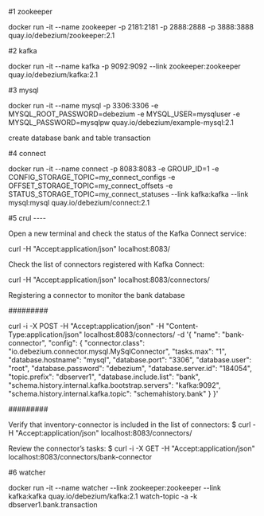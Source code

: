 #1 zookeeper

docker run -it --name zookeeper -p 2181:2181 -p 2888:2888 -p 3888:3888 quay.io/debezium/zookeeper:2.1

#2 kafka

docker run -it --name kafka -p 9092:9092 --link zookeeper:zookeeper quay.io/debezium/kafka:2.1

#3 mysql

docker run -it --name mysql -p 3306:3306 -e MYSQL_ROOT_PASSWORD=debezium -e MYSQL_USER=mysqluser -e MYSQL_PASSWORD=mysqlpw quay.io/debezium/example-mysql:2.1


create database bank and table transaction

#4 connect

docker run -it --name connect -p 8083:8083 -e GROUP_ID=1 -e CONFIG_STORAGE_TOPIC=my_connect_configs -e OFFSET_STORAGE_TOPIC=my_connect_offsets -e STATUS_STORAGE_TOPIC=my_connect_statuses --link kafka:kafka --link mysql:mysql quay.io/debezium/connect:2.1

#5 crul ----

Open a new terminal and check the status of the Kafka Connect service:

curl -H "Accept:application/json" localhost:8083/

Check the list of connectors registered with Kafka Connect:

curl -H "Accept:application/json" localhost:8083/connectors/

Registering a connector to monitor the bank database

#########

curl -i -X POST -H "Accept:application/json" -H "Content-Type:application/json" localhost:8083/connectors/ -d '{ "name": "bank-connector", "config": { "connector.class": "io.debezium.connector.mysql.MySqlConnector", "tasks.max": "1", "database.hostname": "mysql", "database.port": "3306", "database.user": "root", "database.password": "debezium", "database.server.id": "184054", "topic.prefix": "dbserver1", "database.include.list": "bank", "schema.history.internal.kafka.bootstrap.servers": "kafka:9092", "schema.history.internal.kafka.topic": "schemahistory.bank" } }'

#########

Verify that inventory-connector is included in the list of connectors:
$ curl -H "Accept:application/json" localhost:8083/connectors/

Review the connector’s tasks:
$ curl -i -X GET -H "Accept:application/json" localhost:8083/connectors/bank-connector

#6 watcher

docker run -it --name watcher --link zookeeper:zookeeper --link kafka:kafka quay.io/debezium/kafka:2.1 watch-topic -a -k dbserver1.bank.transaction


